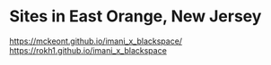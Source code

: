 # Sites in East Orange, New Jersey
https://mckeont.github.io/imani_x_blackspace/
https://rokh1.github.io/imani_x_blackspace
